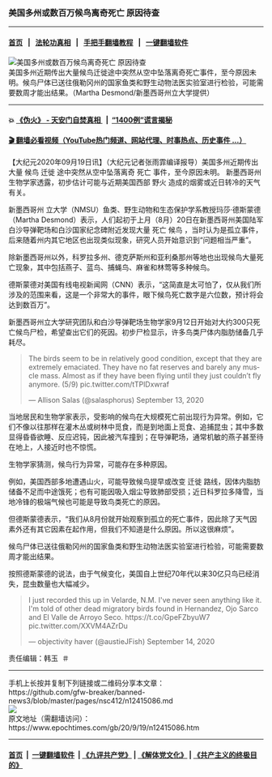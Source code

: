 ### 美国多州或数百万候鸟离奇死亡 原因待查
------------------------

#### [首页](https://github.com/gfw-breaker/banned-news3/blob/master/README.md) &nbsp;&nbsp;|&nbsp;&nbsp; [法轮功真相](https://github.com/begood0513/basic/blob/master/README.md)  &nbsp;&nbsp;|&nbsp;&nbsp; [手把手翻墙教程](https://github.com/gfw-breaker/guides/wiki)  &nbsp;&nbsp;|&nbsp;&nbsp; [一键翻墙软件](https://github.com/gfw-breaker/nogfw/blob/master/README.md)  



<div><img alt="美国多州或数百万候鸟离奇死亡 原因待查" class="attachment-djy_600_400 size-djy_600_400 wp-post-image" src="https://i.epochtimes.com/assets/uploads/2020/09/et-bird4702e0192.jpg-1200x900-600x400.jpg"/>
<div class="caption">
 美国多州近期传出大量候鸟迁徙途中突然从空中坠落离奇死亡事件，至今原因未明。候鸟尸体已送往俄勒冈州的国家鱼类和野生动物法医实验室进行检验，可能需要数周才能出结果。（Martha Desmond/新墨西哥州立大学提供）
</div></div><hr/>

#### 💥 [《伪火》 - 天安门自焚真相 ](http://158.247.195.190:10000/videos/blog/weihuo.html)&nbsp; |&nbsp; [“1400例”谎言揭秘  ](http://158.247.195.190:10000/videos/blog/jiexi1400.html)

#### [ 🎬  翻墙必看视频（YouTube热门频道、网站代理、时事热点、历史事件 ...）](https://github.com/gfw-breaker/links/blob/master/banned.md)

<div><p>
 【大纪元2020年09月19日讯】（大纪元记者张雨霏编译报导）美国多州近期传出大量
 <ok href="https://www.epochtimes.com/gb/tag/%E5%80%99%E9%B8%9F.html">
  候鸟
 </ok>
 <ok href="https://www.epochtimes.com/gb/tag/%E8%BF%81%E5%BE%99.html">
  迁徙
 </ok>
 途中突然从空中坠落离奇
 <ok href="https://www.epochtimes.com/gb/tag/%E6%AD%BB%E4%BA%A1.html">
  死亡
 </ok>
 事件，至今原因未明。
 <ok href="https://www.epochtimes.com/gb/tag/%E6%96%B0%E5%A2%A8%E8%A5%BF%E5%93%A5%E5%B7%9E.html">
  新墨西哥州
 </ok>
 生物学家透露，初步估计可能与近期美国西部
 <ok href="https://www.epochtimes.com/gb/tag/%E9%87%8E%E7%81%AB.html">
  野火
 </ok>
 造成的烟雾或近日转冷的天气有关。
</p>
<p>
 <ok href="https://www.epochtimes.com/gb/tag/%E6%96%B0%E5%A2%A8%E8%A5%BF%E5%93%A5%E5%B7%9E.html">
  新墨西哥州
 </ok>
 立大学（NMSU）鱼类、野生动物和生态保护学系教授玛莎‧德斯蒙德（Martha Desmond）表示，人们起初于上月（8月）20日在新墨西哥州美国陆军白沙导弹靶场和白沙国家纪念碑附近发现大量
 <ok href="https://www.epochtimes.com/gb/tag/%E6%AD%BB%E4%BA%A1.html">
  死亡
 </ok>
 <ok href="https://www.epochtimes.com/gb/tag/%E5%80%99%E9%B8%9F.html">
  候鸟
 </ok>
 ，当时认为是孤立事件，后来随着州内其它地区也出现类似现象，研究人员开始意识到“问题相当严重”。
</p>
<p>
 除新墨西哥州以外，科罗拉多州、德克萨斯州和亚利桑那州等地也出现候鸟大量死亡现象，其中包括燕子、蓝鸟、捕蝇鸟、麻雀和林莺等多种候鸟。
</p>
<p>
 德斯蒙德对美国有线电视新闻网（CNN）表示，“这简直是太可怕了，仅从我们所涉及的范围来看，这是一个非常大的事件，眼下候鸟死亡数字是六位数，预计将会达到数百万”。
</p>
<p>
 新墨西哥州立大学研究团队和白沙导弹靶场生物学家9月12日开始对大约300只死亡候鸟尸检，希望查出它们的死因。初步尸检显示，许多鸟类尸体内脂肪储备几乎耗尽。
</p>
<blockquote class="twitter-tweet" data-width="550">
 <p dir="ltr" lang="en">
  The birds seem to be in relatively good condition, except that they are extremely emaciated. They have no fat reserves and barely any muscle mass. Almost as if they have been flying until they just couldn’t fly anymore. (5/9)
  <ok href="https://t.co/tTPlDxwraf">
   pic.twitter.com/tTPlDxwraf
  </ok>
 </p>
 <p>
  — Allison Salas (@salasphorus)
  <ok href="https://twitter.com/salasphorus/status/1304973085833981952?ref_src=twsrc%5Etfw">
   September 13, 2020
  </ok>
 </p>
</blockquote>
<p>
</p>
<p>
 当地居民和生物学家表示，受影响的候鸟在大规模死亡前出现行为异常。例如，它们不像以往那样在灌木丛或树林中觅食，而是到地面上觅食、追捕昆虫；其中多数显得昏昏欲睡、反应迟钝，因此被汽车撞到；在导弹靶场，通常机敏的燕子甚至待在地上，人接近时也不惊慌。
</p>
<p>
 生物学家猜测，候鸟行为异常，可能存在多种原因。
</p>
<p>
 例如，美国西部多地遭遇山火，可能导致候鸟提早或改变
 <ok href="https://www.epochtimes.com/gb/tag/%E8%BF%81%E5%BE%99.html">
  迁徙
 </ok>
 路线，因体内脂肪储备不足而中途饿死；也有可能因吸入烟尘导致肺部受损；近日科罗拉多降雪，当地冷锋的极端气候也可能是导致鸟类死亡的原因。
</p>
<p>
 但德斯蒙德表示，“我们从8月份就开始观察到孤立的死亡事件，因此除了天气因素外还有其它因素在起作用，但我们不知道是什么原因。所以这很麻烦”。
</p>
<p>
 候鸟尸体已送往俄勒冈州的国家鱼类和野生动物法医实验室进行检验，可能需要数周才能出结果。
</p>
<p>
 按照德斯蒙德的说法，由于气候变化，美国自上世纪70年代以来30亿只鸟已经消失，昆虫数量也大幅减少。
</p>
<blockquote class="twitter-tweet" data-width="550">
 <p dir="ltr" lang="en">
  I just recorded this up in Velarde, N.M. I've never seen anything like it. I'm told of other dead migratory birds found in Hernandez, Ojo Sarco and El Valle de Arroyo Seco.
  <ok href="https://t.co/GpeFZbyuW7">
   https://t.co/GpeFZbyuW7
  </ok>
  <ok href="https://t.co/XXVM4AZrDu">
   pic.twitter.com/XXVM4AZrDu
  </ok>
 </p>
 <p>
  — objectivity haver (@austieJFish)
  <ok href="https://twitter.com/austieJFish/status/1305308291535310848?ref_src=twsrc%5Etfw">
   September 14, 2020
  </ok>
 </p>
</blockquote>
<p>
</p>
<p>
 责任编辑：韩玉  ＃
</p>
</div>
<hr/>
手机上长按并复制下列链接或二维码分享本文章：<br/>
https://github.com/gfw-breaker/banned-news3/blob/master/pages/nsc412/n12415086.md <br/>
<a href='https://github.com/gfw-breaker/banned-news3/blob/master/pages/nsc412/n12415086.md'><img src='https://github.com/gfw-breaker/banned-news3/blob/master/pages/nsc412/n12415086.md.png'/></a> <br/>
原文地址（需翻墙访问）：https://www.epochtimes.com/gb/20/9/19/n12415086.htm


------------------------
#### [首页](https://github.com/gfw-breaker/banned-news3/blob/master/README.md) &nbsp;|&nbsp; [一键翻墙软件](https://github.com/gfw-breaker/nogfw/blob/master/README.md) &nbsp;| [《九评共产党》](https://github.com/gfw-breaker/9ping.md/blob/master/README.md#九评之一评共产党是什么) | [《解体党文化》](https://github.com/gfw-breaker/jtdwh.md/blob/master/README.md) | [《共产主义的终极目的》](https://github.com/gfw-breaker/gczydzjmd.md/blob/master/README.md)


<img src='http://gfw-breaker.win/banned-news3/pages/nsc412/n12415086.md' width='0px' height='0px'/>